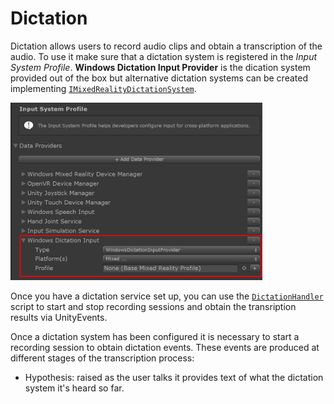 # Dictation

Dictation allows users to record audio clips and obtain a transcription of the audio. To use it make sure that a dictation system is registered in the *Input System Profile*. **Windows Dictation Input Provider** is the dication system provided out of the box but alternative dictation systems can be created implementing [`IMixedRealityDictationSystem`](xref:Microsoft.MixedReality.Toolkit.Input.IMixedRealityDictationSystem).

<img src="../../External/ReadMeImages/Input/DictationDataProvider.png" width="80%" class="center">

Once you have a dictation service set up, you can use the [`DictationHandler`](xref:Microsoft.MixedReality.Toolkit.Input.DictationHandler) script to start and stop recording sessions and obtain the transription results via UnityEvents.



Once a dictation system has been configured it is necessary to start a recording session to obtain dictation events. These events are produced at different stages of the transcription process:
- Hypothesis: raised as the user talks it provides text of what the dictation system it's heard so far.